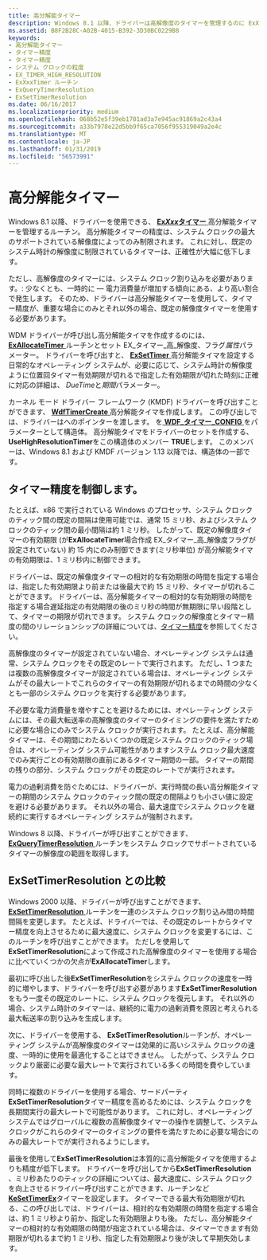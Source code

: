 ```yaml
---
title: 高分解能タイマー
description: Windows 8.1 以降、ドライバーは高解像度のタイマーを管理するのに ExXxxTimer ルーチンを使用できます。
ms.assetid: B8F2B28C-A02B-4015-B392-3D30BC0229B8
keywords:
- 高分解能タイマー
- タイマー精度
- タイマー精度
- システム クロックの粒度
- EX_TIMER_HIGH_RESOLUTION
- ExXxxTimer ルーチン
- ExQueryTimerResolution
- ExSetTimerResolution
ms.date: 06/16/2017
ms.localizationpriority: medium
ms.openlocfilehash: 068b52e5f39eb1701ad3a7e945ac91869a2c43a4
ms.sourcegitcommit: a33b7978e22d5bb9f65ca7056f955319049a2e4c
ms.translationtype: MT
ms.contentlocale: ja-JP
ms.lasthandoff: 01/31/2019
ms.locfileid: "56573991"
---
```

# <a name="high-resolution-timers"></a>高分解能タイマー


Windows 8.1 以降、ドライバーを使用できる、 [ **Ex*Xxx*タイマー** ](exxxxtimer-routines-and-ex-timer-objects.md)高分解能タイマーを管理するルーチン。 高分解能タイマーの精度は、システム クロックの最大のサポートされている解像度によってのみ制限されます。 これに対し、既定のシステム時計の解像度に制限されているタイマーは、正確性が大幅に低下します。

ただし、高解像度のタイマーには、システム クロック割り込みを必要があります。: 少なくとも、一時的に — 電力消費量が増加する傾向にある、より高い割合で発生します。 そのため、ドライバーは高分解能タイマーを使用して、タイマー精度が、重要な場合にのみとそれ以外の場合、既定の解像度タイマーを使用する必要があります。

WDM ドライバーが呼び出し高分解能タイマを作成するのには、 [ **ExAllocateTimer** ](https://msdn.microsoft.com/library/windows/hardware/dn265179)ルーチンとセット EX\_タイマー\_高\_解像度、フラグ*属性*パラメーター。 ドライバーを呼び出すと、 [ **ExSetTimer** ](https://msdn.microsoft.com/library/windows/hardware/dn265188)高分解能タイマを設定する日常的なオペレーティング システムが、必要に応じて、システム時計の解像度ように位置回タイマー有効期限が切れるで指定した有効期限が切れた時刻に正確に対応の詳細は、 *DueTime*と*期間*パラメーター。

カーネル モード ドライバー フレームワーク (KMDF) ドライバーを呼び出すことができます、 [ **WdfTimerCreate** ](https://msdn.microsoft.com/library/windows/hardware/ff550050)高分解能タイマを作成します。 この呼び出しでは、ドライバーはへのポインターを渡します。 を[ **WDF\_タイマー\_CONFIG** ](https://msdn.microsoft.com/library/windows/hardware/ff552519)をパラメーターとして構造体。 高分解能タイマをドライバーのセットを作成する、 **UseHighResolutionTimer**をこの構造体のメンバー **TRUE**します。 このメンバーは、Windows 8.1 および KMDF バージョン 1.13 以降では、構造体の一部です。

## <a name="controlling-timer-accuracy"></a>タイマー精度を制御します。


たとえば、x86 で実行されている Windows のプロセッサ、システム クロックのティック間の既定の間隔は使用可能では、通常 15 ミリ秒、およびシステム クロックのティック間の最小間隔は約 1 ミリ秒。 したがって、既定の解像度タイマーの有効期限 (が**ExAllocateTimer**場合作成 EX\_タイマー\_高\_解像度フラグが設定されていない) 約 15 内にのみ制御できます(ミリ秒単位) が高分解能タイマの有効期限は、1 ミリ秒内に制御できます。

ドライバーは、既定の解像度タイマーの相対的な有効期限の時間を指定する場合は、指定した有効期限より前または後最大で約 15 ミリ秒、タイマーが切れることができます。 ドライバーは、高分解能タイマーの相対的な有効期限の時間を指定する場合遅延指定の有効期限の後のミリ秒の時間が無期限に早い段階として、タイマーの期限が切れできます。 システム クロックの解像度とタイマー精度の間のリレーションシップの詳細については、[タイマー精度](timer-accuracy.md)を参照してください。

高解像度のタイマーが設定されていない場合、オペレーティング システムは通常、システム クロックをその既定のレートで実行されます。 ただし、1 つまたは複数の高解像度タイマーが設定されている場合は、オペレーティング システムがその最大レートでこれらのタイマーの有効期限が切れるまでの時間の少なくとも一部のシステム クロックを実行する必要があります。

不必要な電力消費量を増やすことを避けるためには、オペレーティング システムには、その最大転送率の高解像度のタイマーのタイミングの要件を満たすために必要な場合にのみでシステム クロックが実行されます。 たとえば、高分解能タイマーは、その期間にわたるいくつかの既定システム クロックのティック場合は、オペレーティング システム可能性がありますシステム クロック最大速度でのみ実行ごとの有効期限の直前にあるタイマー期間の一部。 タイマーの期間の残りの部分、システム クロックがその既定のレートでが実行されます。

電力の過剰消費を防ぐためには、ドライバーが、実行時間の長い高分解能タイマーの期間のシステム クロックのティック間の既定の間隔よりも小さい値に設定を避ける必要があります。 それ以外の場合、最大速度でシステム クロックを継続的に実行するオペレーティング システムが強制されます。

Windows 8 以降、ドライバーが呼び出すことができます、 [ **ExQueryTimerResolution** ](https://msdn.microsoft.com/library/windows/hardware/dn275969)ルーチンをシステム クロックでサポートされているタイマーの解像度の範囲を取得します。

## <a name="comparison-to-exsettimerresolution"></a>ExSetTimerResolution との比較


Windows 2000 以降、ドライバーが呼び出すことができます、 [ **ExSetTimerResolution** ](calling-exsettimerresolution-while-processing-a-power-irp.md)ルーチンを一連のシステム クロック割り込み間の時間間隔を変更します。 たとえば、ドライバーでは、その既定のレートからタイマー精度を向上させるために最大速度に、システム クロックを変更するには、このルーチンを呼び出すことができます。 ただしを使用して**ExSetTimerResolution**によって作成された高解像度のタイマーを使用する場合に比べていくつかの欠点が**ExAllocateTimer**します。

最初に呼び出した後**ExSetTimerResolution**をシステム クロックの速度を一時的に増やします、ドライバーを呼び出す必要があります**ExSetTimerResolution**をもう一度その既定のレートに、システム クロックを復元します。 それ以外の場合、システム時計のタイマーは、継続的に電力の過剰消費を原因と考えられる最大転送率の割り込みを生成します。

次に、ドライバーを使用する、 **ExSetTimerResolution**ルーチンが、オペレーティング システムが高解像度のタイマーは効果的に高いシステム クロックの速度、一時的に使用を最適化することはできません。 したがって、システム クロックより厳密に必要な最大レートで実行されている多くの時間を費やしています。

同時に複数のドライバーを使用する場合、サードパーティ**ExSetTimerResolution**タイマー精度を高めるためには、システム クロックを長期間実行の最大レートで可能性があります。 これに対し、オペレーティング システムではグローバルに複数の高解像度タイマーの操作を調整して、システム クロックがこれらのタイマーのタイミングの要件を満たすために必要な場合にのみの最大レートでが実行されるようにします。

最後を使用して**ExSetTimerResolution**は本質的に高分解能タイマを使用するよりも精度が低下します。 ドライバーを呼び出してから**ExSetTimerResolution** 、ミリ秒あたりのティックの詳細については、最大速度に、システム クロックを向上させるドライバー呼び出すことができます、ルーチンなど[ **KeSetTimerEx**](https://msdn.microsoft.com/library/windows/hardware/ff553292)タイマーを設定します。 タイマーできる最大有効期限が切れる、この呼び出しでは、ドライバーは、相対的な有効期限の時間を指定する場合は、約 1 ミリ秒より前か、指定した有効期限よりも後。 ただし、高分解能タイマーの相対的な有効期限の時間が指定されている場合は、タイマーできます有効期限が切れるまで約 1 ミリ秒、指定した有効期限より後が決して早期失効します。

 

 




